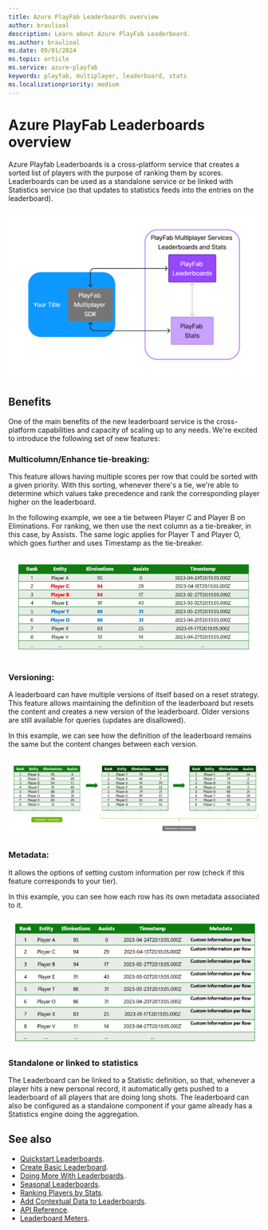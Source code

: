 ```yaml
---
title: Azure PlayFab Leaderboards overview
author: braulioal
description: Learn about Azure PlayFab Leaderboard.
ms.author: braulioal
ms.date: 09/01/2024
ms.topic: article
ms.service: azure-playfab
keywords: playfab, multiplayer, leaderboard, stats
ms.localizationpriority: medium
---
```


# Azure PlayFab Leaderboards overview


Azure Playfab Leaderboards is a cross-platform service that creates a sorted list of players with the purpose
of ranking them by scores. Leaderboards can be used as a standalone service or be linked with Statistics service (so that updates to statistics feeds into the entries on the leaderboard).


![PlayFab Leaderboards Architecture](media/leaderboards-relationship.png)

## Benefits
One of the main benefits of the new leaderboard service is the cross-platform capabilities and capacity of scaling up
to any needs. We're excited to introduce the following set of new features:

### Multicolumn/Enhance tie-breaking: 
This feature allows having multiple scores per row that could be sorted with a given priority. With this sorting,
whenever there's a tie, we're able to determine which values take precedence and rank the corresponding player
higher on the leaderboard.

In the following example, we see a tie between Player C and Player B on Eliminations. 
For ranking, we then use the next column as a tie-breaker, in this case, by Assists. The same logic applies for Player T and Player O, which goes further and uses Timestamp as the tie-breaker.

![PlayFab Leaderboards Tie-breaking](media/tie-breaker-table.png)

### Versioning:
A leaderboard can have multiple versions of itself based on a reset strategy. This feature allows maintaining 
the definition of the leaderboard but resets the content and creates a new version of the leaderboard. 
Older versions are still available for queries (updates are disallowed). 

In this example, we can see how the definition of the leaderboard remains the same but the content 
changes between each version.

![PlayFab Leaderboards Versioning](media/versioning-leaderboards.png)

### Metadata:
It allows the options of setting custom information per row (check if this feature corresponds to your tier).

In this example, you can see how each row has its own metadata associated to it.

![PlayFab Leaderboards Usage](media/metadata-leaderboards.png)

### Standalone or linked to statistics

The Leaderboard can be linked to a Statistic definition, so that, whenever a
player hits a new personal record, it automatically gets pushed to a leaderboard of all players that are doing 
long shots. The leaderboard can also be configured as a standalone component if your game already
has a Statistics engine doing the aggregation.

## See also

- [Quickstart Leaderboards](quickstart-leaderboards.md).
- [Create Basic Leaderboard](create-basic-leaderboard.md).
- [Doing More With Leaderboards](doing-more-with-leaderboards.md).
- [Seasonal Leaderboards](seasonal-leaderboards.md).
- [Ranking Players by Stats](leaderboards-linked-to-stats.md).
- [Add Contextual Data to Leaderboards](metadata-leaderboards.md).
- [API Reference](api-reference.md).
- [Leaderboard Meters](../../pricing/meters/leaderboard-meters.md).
